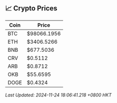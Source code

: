 ## 📈 Crypto Prices

| Coin | Price |
| ---- | ----- |
| BTC | $98066.1956 |
| ETH | $3406.5266 |
| BNB | $677.5036 |
| CRV | $0.5112 |
| ARB | $0.8712 |
| OKB | $55.6595 |
| DOGE | $0.4324 |

_Last Updated: 2024-11-24 18:06:41.218 +0800 HKT_